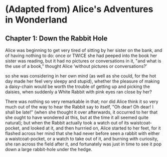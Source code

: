 # (Adapted from) Alice's Adventures in Wonderland

## Chapter 1: Down the Rabbit Hole

Alice was beginning to get very tired of sitting by her sister on the bank,
and of having nothing to do: once or TWICE she had peeped into the book her
sister was reading, but it had no pictures or conversations in it, "and what
is the use of a book," thought Alice ‘without pictures or conversations?’

so she was considering in her own mind (as well as she could, for the hot
day made her feel very sleepy and stupid), whether the pleasure of making a
daisy-chain would be worth the trouble of getting up and picking the daisies,
when suddenly a White Rabbit with pink eyes ran close by her?

There was nothing so very remarkable in that; nor did Alice think it so very
much out of the way to hear the Rabbit say to itself, "Oh dear! Oh dear! I
shall be late!" (when she thought it over afterwards, it occurred to her that
she ought to have wondered at this, but at the time it all seemed quite natural);
but when the Rabbit actually took a watch out of its waistcoat-pocket, and
looked at it, and then hurrried on, Alice started to her feet, for it flashed
across her mind that she had never before seen a rabbit with either a
waistcoat-pocket, or a watch to take out of it, and burning with curiosity,
she ran across the field after it, and fortunately was just in time to see it pop
down a large rabbit-hole under the hedge.
